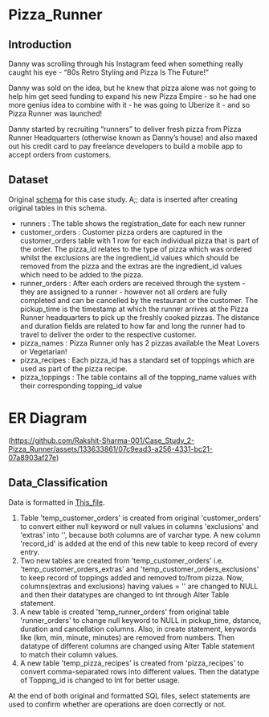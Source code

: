 # Pizza_Runner
 ## __Introduction__
  Danny was scrolling through his Instagram feed when something really caught his eye - “80s Retro Styling and Pizza Is The Future!”

Danny was sold on the idea, but he knew that pizza alone was not going to help him get seed funding to expand his new Pizza Empire - so he had one more genius idea to combine with it - he was going to Uberize it - and so Pizza Runner was launched!

Danny started by recruiting “runners” to deliver fresh pizza from Pizza Runner Headquarters (otherwise known as Danny’s house) and also maxed out his credit card to pay freelance developers to build a mobile app to accept orders from customers.
 ## __Dataset__
 Original <a href =https://github.com/Rakshit-Sharma-001/Case_Study_2-Pizza_Runner/blob/main/Schema.sql >schema</a> for this case study. A;; data is inserted after creating original tables in this schema.

- runners : The table shows the registration_date for each new runner
- customer_orders : Customer pizza orders are captured in the customer_orders table with 1 row for each individual pizza that is part of the order. The pizza_id relates to the type of pizza which was ordered whilst the exclusions are the ingredient_id values which should be removed from the pizza and the extras are the ingredient_id values which need to be added to the pizza.
- runner_orders : After each orders are received through the system - they are assigned to a runner - however not all orders are fully completed and can be cancelled by the restaurant or the customer. The pickup_time is the timestamp at which the runner arrives at the Pizza Runner headquarters to pick up the freshly cooked pizzas. The distance and duration fields are related to how far and long the runner had to travel to deliver the order to the respective customer.
- pizza_names : Pizza Runner only has 2 pizzas available the Meat Lovers or Vegetarian!
- pizza_recipes : Each pizza_id has a standard set of toppings which are used as part of the pizza recipe.
- pizza_toppings : The table contains all of the topping_name values with their corresponding topping_id value

# __ER Diagram__
 (https://github.com/Rakshit-Sharma-001/Case_Study_2-Pizza_Runner/assets/133633861/07c9ead3-a256-4331-bc21-07a8903af27e)
## __Data_Classification__
Data is formatted in <a href = https://github.com/Rakshit-Sharma-001/Case_Study_2-Pizza_Runner/blob/main/Formatting%20Initial%20Data.sql>This_file</a>. 
1. Table 'temp_customer_orders' is created from original 'customer_orders' to convert either null keyword or null values in columns 'exclusions' and 'extras' into '', because both columns are of varchar type. A new column 'record_id' is added at the end of this new table to keep record of every entry. 
2. Two new tables are created from 'temp_customer_orders' i.e. 'temp_customer_orders_extras' and 'temp_customer_orders_exclusions' to keep record of toppings added and removed to/from pizza. Now, columns(extras and exclusions) having values = '' are changed to NULL and then their datatypes are changed to Int through Alter Table statement.
3. A new table is created 'temp_runner_orders' from original table 'runner_orders' to change null keyword to NULL in pickup_time, dstance, duration and cancellation columns. Also, in create statement, keywords like (km, min, minute, minutes) are removed from numbers. Then datatype of  different columns are changed using Alter Table statement to match their column values.
4. A new table 'temp_pizza_recipes' is created from  'pizza_recipes' to convert comma-separated rows into different values. Then the datatype of Topping_id is changed to Int for better usage. 

At the end of both original and formatted SQL files, select statements are used to confirm whether are operations are doen correctly or not. 
